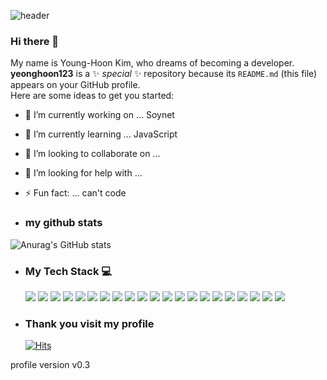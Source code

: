 ![header](https://capsule-render.vercel.app/api?type=soft&color=282828&height=150&section=header&text=Yeonghoon%20Profile&fontSize=50&fontColor=fff)

### Hi there 👋

My name is Young-Hoon Kim, who dreams of becoming a developer.
<br>
**yeonghoon123** is a ✨ _special_ ✨ repository because its `README.md` (this file) appears on your GitHub profile.
<br>
Here are some ideas to get you started:

- 🔭 I’m currently working on ... Soynet
- 🌱 I’m currently learning ... JavaScript
- 👯 I’m looking to collaborate on ...
- 🤔 I’m looking for help with ...
- ⚡ Fun fact: ... can't code

- ### my github stats

![Anurag's GitHub stats](https://github-readme-stats.vercel.app/api?username=yeonghoon123&show_icons=true&theme=radical)

- ### My Tech Stack 💻

  <img src="https://img.shields.io/badge/WEBRTC-007396?style=flat-square&logo=webrtc&logoColor=white">
  <img src="https://img.shields.io/badge/socket.io-222?style=flat-square&logo=socket.io&logoColor=white">
  <img src="https://img.shields.io/badge/ubuntu-F80000?style=flat-square&logo=ubuntu&logoColor=white">
  <img src="https://img.shields.io/badge/mysql-4479A1?style=flat-square&logo=mysql&logoColor=white">
  <img src="https://img.shields.io/badge/mariaDB-003545?style=flat-square&logo=mariaDB&logoColor=white">
  <img src="https://img.shields.io/badge/javascript-F7DF1E?style=flat-square&logo=javascript&logoColor=black">
  <img src="https://img.shields.io/badge/jquery-0769AD?style=flat-square&logo=jquery&logoColor=white">
  <img src="https://img.shields.io/badge/react-61DAFB?style=flat-square&logo=react&logoColor=black">
  <img src="https://img.shields.io/badge/vue.js-4FC08D?style=flat-square&logo=vue.js&logoColor=white">
  <img src="https://img.shields.io/badge/HTML5-E34F26?style=flat-square&logo=html5&logoColor=white">
  <img src="https://img.shields.io/badge/CSS3-1572B6?style=flat-square&logo=css3&logoColor=white">
  <img src="https://img.shields.io/badge/bootstrap-7952B3?style=flat-square&logo=bootstrap&logoColor=white">
  <img src="https://img.shields.io/badge/github-181717?style=flat-square&logo=github&logoColor=white">
  <img src="https://img.shields.io/badge/linux-FCC624?style=flat-square&logo=linux&logoColor=black">
  <img src="https://img.shields.io/badge/aws-232F3E?style=flat-square&logo=aws&logoColor=white">
  <img src="https://img.shields.io/badge/TypeScript-648CFF?style=flat-square&logo=typescript&logoColor=white">
  <img src="https://img.shields.io/badge/shell-a0a0a0?style=flat-square&logo=shell&logoColor=white">
  <img src="https://img.shields.io/badge/Next.js-220?style=flat-square&logo=next.js&logoColor=white">
  <img src="https://img.shields.io/badge/Node.js-40A940?style=flat-square&logo=node.js&logoColor=white">
  <img src="https://img.shields.io/badge/Sass-FF6A89?style=flat-square&logo=sass&logoColor=white">
  <img src="https://img.shields.io/badge/Postman-FF8C0A?style=flat-square&logo=postman&logoColor=white">

- ### **Thank you visit my profile**

  [![Hits](https://hits.seeyoufarm.com/api/count/incr/badge.svg?url=https%3A%2F%2Fgithub.com%2Fyeonghoon123&count_bg=%2379C83D&title_bg=%23555555&icon=wolframlanguage.svg&icon_color=%23F9C6C6&title=Thank+You%F0%9F%98%98&edge_flat=false)](https://hits.seeyoufarm.com)

profile version v0.3
